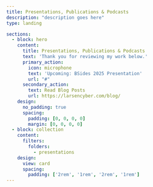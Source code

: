 ```yaml
---
title: Presentations, Publications & Podcasts
description: "description goes here"
type: landing

sections:
  - block: hero
    content:
      title: Presentations, Publications & Podcasts
      text: 'Thank you for reviewing my work below.'
      primary_action:
        icon: microphone
        text: 'Upcoming: BSides 2025 Presentation'
        url: "#"
      secondary_action:
        text: Read Blog Posts
        url: https://larsencyber.com/blog/
    design:
      no_padding: true
      spacing:
        padding: [0, 0, 0, 0]
        margin: [0, 0, 0, 0]
  - block: collection
    content:
      filters:
        folders:
          - presentations
    design:
      view: card
      spacing:
        padding: ['2rem', '1rem', '2rem', '1rem']
---
```

